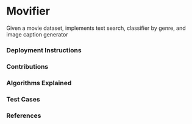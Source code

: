 # Movifier
Given a movie dataset, implements text search, classifier by genre, and image caption generator

### Deployment Instructions

### Contributions

### Algorithms Explained

### Test Cases

### References
